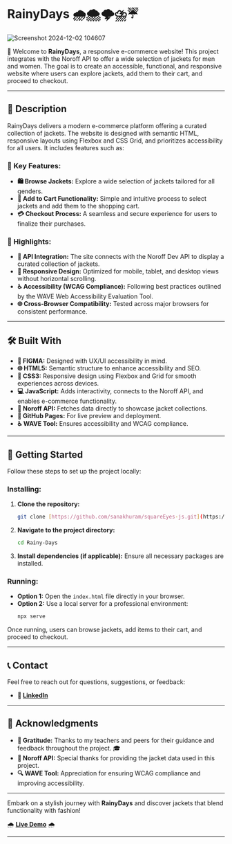 
# RainyDays 🌧️🌨️🌩️⛈️☔
![Screenshot 2024-12-02 104607](https://github.com/user-attachments/assets/5e933aab-2abf-44bf-8198-066c1ea55c8b)


🍂 Welcome to **RainyDays**, a responsive e-commerce website! This project integrates with the Noroff API to offer a wide selection of jackets for men and women. The goal is to create an accessible, functional, and responsive website where users can explore jackets, add them to their cart, and proceed to checkout.

---

## 📖 Description

RainyDays delivers a modern e-commerce platform offering a curated collection of jackets. The website is designed with semantic HTML, responsive layouts using Flexbox and CSS Grid, and prioritizes accessibility for all users. It includes features such as:

### 🌟 Key Features:
- **🛍️ Browse Jackets:** Explore a wide selection of jackets tailored for all genders.
- **🛒 Add to Cart Functionality:** Simple and intuitive process to select jackets and add them to the shopping cart.
- **💳 Checkout Process:** A seamless and secure experience for users to finalize their purchases.

### 🚀 Highlights:
- **🔗 API Integration:** The site connects with the Noroff Dev API to display a curated collection of jackets.
- **📱 Responsive Design:** Optimized for mobile, tablet, and desktop views without horizontal scrolling.
- **♿ Accessibility (WCAG Compliance):** Following best practices outlined by the WAVE Web Accessibility Evaluation Tool.
- **🌐 Cross-Browser Compatibility:** Tested across major browsers for consistent performance.

---

## 🛠️ Built With

- **🎨 FIGMA:** Designed with UX/UI accessibility in mind.
- **🌐 HTML5:** Semantic structure to enhance accessibility and SEO.
- **🎨 CSS3:** Responsive design using Flexbox and Grid for smooth experiences across devices.
- **💻 JavaScript:** Adds interactivity, connects to the Noroff API, and enables e-commerce functionality.
- **🔗 Noroff API:** Fetches data directly to showcase jacket collections.
- **🚀 GitHub Pages:** For live preview and deployment.
- **♿ WAVE Tool:** Ensures accessibility and WCAG compliance.

---

## 🚀 Getting Started

Follow these steps to set up the project locally:

### Installing:
1. **Clone the repository:**
   ```bash
   git clone [https://github.com/sanakhuram/squareEyes-js.git](https://github.com/sanakhuram/Rainy-Days)
   ```
2. **Navigate to the project directory:**
   ```bash
   cd Rainy-Days
   ```
3. **Install dependencies (if applicable):** Ensure all necessary packages are installed.

### Running:
- **Option 1:** Open the `index.html` file directly in your browser.
- **Option 2:** Use a local server for a professional environment:
  ```bash
  npx serve
  ```

Once running, users can browse jackets, add items to their cart, and proceed to checkout.

---

## 📞 Contact

Feel free to reach out for questions, suggestions, or feedback:

- **🔗 [LinkedIn](https://www.linkedin.com/in/sana-khuram-157ba02b7/)**

---

## 🙌 Acknowledgments

- **🙏 Gratitude:** Thanks to my teachers and peers for their guidance and feedback throughout the project. 🎓
- **📡 Noroff API:** Special thanks for providing the jacket data used in this project.
- **🔍 WAVE Tool:** Appreciation for ensuring WCAG compliance and improving accessibility.

---

Embark on a stylish journey with **RainyDays** and discover jackets that blend functionality with fashion! 

🌧️ **[Live Demo](https://sanakhuram.github.io/Rainy-Days/)** 🌧️

--- 

